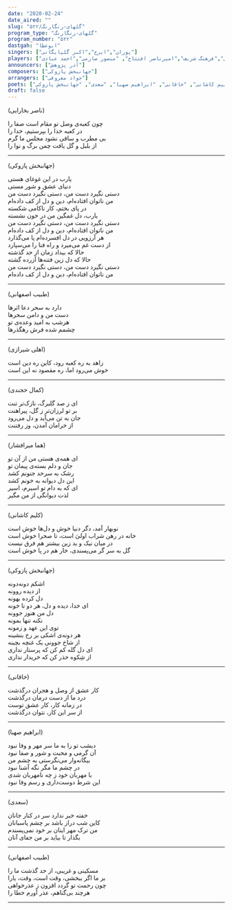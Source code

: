 ```yaml
---
date: "2020-02-24"
date_aired: ""
slug: "گلهای-رنگارنگ/۵۲۲"
program_type: "گلهای-رنگارنگ"
program_number: "۵۲۲"
dastgah: "ابوعطا"
singers: ["پوران","ایرج","اکبر گلپایگانی"]
players: ["حبیب‌الله بدیعی","فرهنگ شریف","امیرناصر افتتاح", "منصور صارمی","احمد عبادی"]
announcers: ["آذر پژوهش"]
composers: ["جهانبخش پازوکی"]
arrangers: ["جواد معروفی"]
poets: ["ناصر بخارایی", "طبیب اصفهانی", "اهلی شیرازی", "کمال خجندی", "هما میرافشار", "کلیم کاشانی", "خاقانی", "ابراهیم صهبا", "سعدی", "جهانبخش پازوکی"]
draft: false
---
```


(ناصر بخارایی)  

چون کعبه‌ی وصل تو مقام است صفا را   
در کعبه خدا را بپرستیم، خدا را  
بی مطرب و ساقی نشود مجلس ما گرم     
از بلبل و گل یافت چمن برگ و نوا را   

---  

(جهانبخش پازوکی)  

یارب در این غوغای هستی  
دنیای عشق و شور مستی  
دستی نگیرد دست من، دستی نگیرد دست من  
من ناتوان افتاده‌ام، دین و دل از کف داده‌ام  
در پای بختم، کار ناکامی شکسته  
یارب، دل غمگین من در خون نشسته  
دستی نگیرد دست من، دستی نگیرد دست من  
من ناتوان افتاده‌ام، دین و دل از کف داده‌ام  
هر آرزویی در دل افسرده‌ام پا می‌گذارد  
از دست غم می‌میرد و راه فنا را می‌سپارد  
حالا که بیداد زمان از حد گذشته  
حالا که دل زین فتنه‌ها آزرده گشته  
دستی نگیرد دست من، دستی نگیرد دست من  
من ناتوان افتاده‌ام، دین و دل از کف داده‌ام  

---  

(طبیب اصفهانی)  

دارد به سحر دعا اثرها  
دست من و دامن سحرها  
هرشب به امید وعده‌ی تو  
چشمم شده فرش رهگذرها  

---  

(اهلی شیرازی)  

زاهد به ره کعبه رود، کاین ره دین است  
خوش می‌رود اما، ره مقصود نه این است  

---  

(کمال خجندی)  

ای ز صد گلبرگ، نازک‌تر تنت  
بر تو لرزان‌تر ز گل، پیراهنت  
جان به تن می‌آید و دل می‌رود  
از خرامان آمدن، وز رفتنت  

---  

(هما میرافشار)  

ای همه‌ی هستی من از آن تو  
جان و دلم بسته‌ی پیمان تو  
رشک به سرحد جنونم کشد  
این دل دیوانه به خونم کشد  
ای که به دام تو اسیرم، اسیر  
لذت دیوانگی از من مگیر  

---  

(کلیم کاشانی)  

نوبهار آمد، دگر دنیا خوش و دل‌ها خوش است  
خانه در رهن شراب اولیٰ است، تا صحرا خوش است  
در میان نیک و بد زین بیشتر هم فرق نیست  
گل به سر گر می‌پسندی، خار هم در پا خوش است  

---  

(جهانبخش پازوکی)  

اشکم دونه‌دونه  
از دیده روونه  
دل کرده بهونه  
ای خدا، دیده و دل، هر دو تا خونه  
دل من هنوز جوونه  
نکنه تنها بمونه  
توی این عهد و زمونه  
هر دونه‌ی اشکی بر رخ بنشینه  
از شاخ جوونی یک غنچه بچینه  
ای دل گله کم کن که پرستار نداری  
از شِکوه حذر کن که خریدار نداری  

---  

(خاقانی)  

کار عشق از وصل و هجران درگذشت  
درد ما از دست درمان درگذشت  
در زمانه کار، کار عشق توست  
از سر این کار، نتوان درگذشت  

---  

(ابراهیم صهبا)  

دیشب تو را به ما سر مهر و وفا نبود  
آن گرمی و محبت و شور و صفا نبود  
بیگانه‌وار می‌نگرستی به چشم من  
در چشم ما مگر نگه آشنا نبود  
با مهربان خود ز چه نامهربان شدی  
این شرط دوست‌داری و رسم وفا نبود  

---  

(سعدی)  

خفته خبر ندارد سر در کنار جانان  
کاین شب دراز باشد بر چشم پاسبانان  
من ترک مهر اینان بر خود نمی‌پسندم  
بگذار تا بیاید بر من جفای آنان  

---  

(طبیب اصفهانی)  

مسکینی و غریبی، از حد گذشت ما را  
بر ما اگر ببخشی، وقت است، وقت، یارا  
چون رحمت تو گردد افزون ز عذرخواهی  
هرچند بی‌گناهم، عذر آورم خطا را  

---
